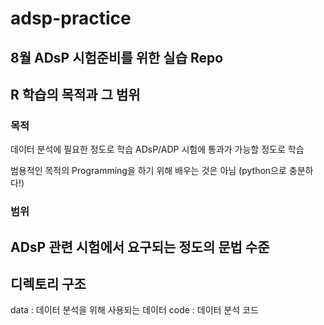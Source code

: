# adsp-practice
8월 ADsP 시험준비를 위한 실습 Repo
---
## R 학습의 목적과 그 범위
### 목적
데이터 분석에 필요한 정도로 학습
ADsP/ADP 시험에 통과가 가능할 정도로 학습

범용적인 목적의 Programming을 하기 위해 배우는 것은 아님
(python으로 충분하다!)

### 범위
ADsP 관련 시험에서 요구되는 정도의 문법 수준
---
## 디렉토리 구조
data : 데이터 분석을 위해 사용되는 데이터
code : 데이터 분석 코드